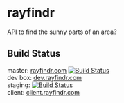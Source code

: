 # rayfindr
API to find the sunny parts of an area?

## Build Status
master: [rayfindr.com](http://rayfindr.com) [![Build Status](https://travis-ci.org/wilson0xb4/rayfindr.svg?branch=master)](https://travis-ci.org/wilson0xb4/rayfindr)  
dev box: [dev.rayfindr.com](http://dev.rayfindr.com)  
staging: [![Build Status](https://travis-ci.org/wilson0xb4/rayfindr.svg?branch=staging)](https://travis-ci.org/wilson0xb4/rayfindr)  
client: [client.rayfindr.com](http://client.rayfindr.com)
